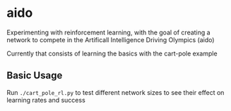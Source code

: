 # aido

Experimenting with reinforcement learning, with the goal of creating a network to compete in the Artificall Intelligence Driving Olympics (aido)

Currently that consists of learning the basics with the cart-pole example

## Basic Usage

Run `./cart_pole_rl.py` to test different network sizes to see their effect on learning rates and success
